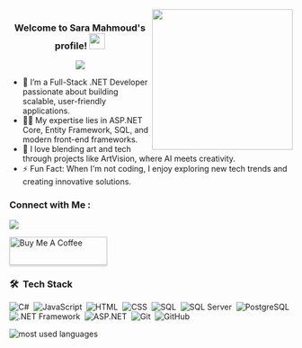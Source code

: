 
<img width="250" align="right" src="https://c.tenor.com/_DOBjnGspYAAAAAM/code-coding.gif">

<h3 align="center">
  Welcome to Sara Mahmoud's profile!
  <img src="https://media.giphy.com/media/hvRJCLFzcasrR4ia7z/giphy.gif" width="28">
</h3>

<!-- Typing SVG by DenverCoder1 - https://github.com/DenverCoder1/readme-typing-svg -->
<p align="center">
  <a href="https://github.com/DenverCoder1/readme-typing-svg"><img src="https://readme-typing-svg.herokuapp.com/?lines=Full-stack%20.Net%20developer;Always%20learning%20new%20things&font=Fira%20Code&center=true&width=440&height=45&color=f75c7e&vCenter=true&size=22"></a>
</p> 

- 🏢 I’m a Full-Stack .NET Developer passionate about building scalable, user-friendly applications.
- 👩‍💻 My expertise lies in ASP.NET Core, Entity Framework, SQL, and modern front-end frameworks.
- 🎨 I love blending art and tech through projects like ArtVision, where AI meets creativity.
- ⚡ Fun Fact: When I'm not coding, I enjoy exploring new tech trends and creating innovative solutions.

### Connect with Me :

<a href="https://www.linkedin.com/in/sara-mahmoud-2a314a286" target="_blank"><img src="https://img.shields.io/badge/-Sara%20Mahmoud-0077B5?style=for-the-badge&logo=Linkedin&logoColor=white"/></a>
 

<a href="https://www.buymeacoffee.com" target="_blank"><img src="https://cdn.buymeacoffee.com/buttons/v2/lato-orange.png" alt="Buy Me A Coffee" style="height: 50px !important;width: 174px !important;box-shadow: 0px 3px 2px 0px rgba(190, 190, 190, 0.5) !important;-webkit-box-shadow: 0px 3px 2px 0px rgba(190, 190, 190, 0.5) !important;" ></a>

### 🛠 &nbsp;Tech Stack
![C#](https://img.shields.io/badge/-C%23-05122A?style=flat&logo=csharp)&nbsp;
![JavaScript](https://img.shields.io/badge/-JavaScript-05122A?style=flat&logo=javascript)&nbsp;
![HTML](https://img.shields.io/badge/-HTML-05122A?style=flat&logo=html5)&nbsp;
![CSS](https://img.shields.io/badge/-CSS-05122A?style=flat&logo=css3)&nbsp;
![SQL](https://img.shields.io/badge/-SQL-05122A?style=flat&logo=microsoftsqlserver)&nbsp; 
![SQL Server](https://img.shields.io/badge/-SQL%20Server-05122A?style=flat&logo=microsoftsqlserver)&nbsp;
![PostgreSQL](https://img.shields.io/badge/-PostgreSQL-05122A?style=flat&logo=postgresql)&nbsp; 
![.NET Framework](https://img.shields.io/badge/-.NET%20Framework-05122A?style=flat&logo=dotnet)&nbsp;
![ASP.NET](https://img.shields.io/badge/-ASP.NET-05122A?style=flat&logo=dotnet)&nbsp;
![Git](https://img.shields.io/badge/-Git-05122A?style=flat&logo=git)&nbsp;
![GitHub](https://img.shields.io/badge/-GitHub-05122A?style=flat&logo=github)&nbsp;
 
<img align="left" src="https://github-readme-stats.vercel.app/api/top-langs?username=Sarahmahmoud16&show_icons=true&locale=en&layout=compact&theme=radical" alt="most used languages" />
